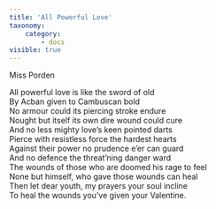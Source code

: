 ```yaml
---
title: 'All Powerful Love'
taxonomy:
    category:
        - docs
visible: true
---
```


<div class="author">Miss Porden</div>

All powerful love is like the sword of old  
By Acban given to Cambuscan bold  
No armour could its piercing stroke endure  
Nought but itself its own dire wound could cure  
And no less mighty love’s keen pointed darts  
Pierce with resistless force the hardest hearts  
Against their power no prudence e’er can guard  
And no defence the threat’ning danger ward  
The wounds of those who are doomed his rage to feel  
None but himself, who gave those wounds can heal  
Then let dear youth, my prayers your soul incline  
To heal the wounds you’ve given your Valentine.